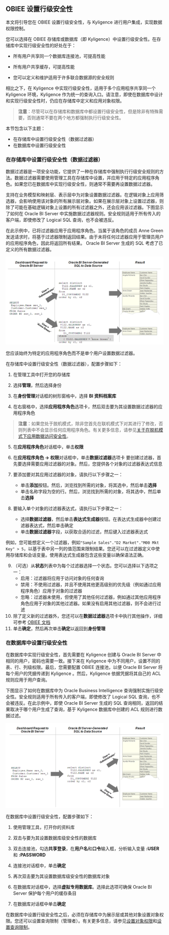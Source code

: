 ## OBIEE 设置行级安全性

本文将引导您在 OBIEE 设置行级安全性，与 Kyligence 进行用户集成，实现数据权限控制。

您可以选择在 OBIEE 存储库或数据库（即 Kyligence）中设置行级安全性。在存储库中实现行级安全性的好处在于：

- 所有用户共享同一个数据库连接池，可提高性能

- 所有用户共享缓存，可提高性能

- 您可以定义和维护适用于许多联合数据源的安全规则


相比之下，在 Kyligence 中实现行级安全性，适用于多个应用程序共享同一个 Kyligence 环境，Kyligence 作为统一的查询入口。请注意，即使在数据库中设计和实现行级安全性时，仍应在存储库中定义和应用对象权限。

> **注意**：尽管可以在存储库和数据库中都设置行级安全性，但是除非有特殊需要，否则通常不要在两个地方都强制执行行级安全性。

本节包含以下主题：

- 在存储库中设置行级安全性（数据过滤器）
- 在数据库中设置行级安全性

### 在存储库中设置行级安全性（数据过滤器）

数据过滤器是一项安全功能，它提供了一种在存储库中强制执行行级安全规则的方法。数据过滤器需要使用管理工具在存储库中设置，并应用于特定的应用程序角色。如果您已在数据库中实现行级安全性，则通常不需要再设置数据过滤器。

支持在业务模型和映射层、表示层中为对象设置数据过滤器。在逻辑对象上应用筛选器，会影响使用该对象的所有展示层对象。如果在展示层对象上设置过滤器，则除了可能在基础逻辑对象上设置的所有过滤器之外，还会应用该过滤器。下图显示了如何在 Oracle BI Server 中实施数据过滤器规则。安全规则适用于所有传入的客户端，即使修改了 Logical SQL 查询，也不会被违反。

在此示例中，已将过滤器应用于应用程序角色。当属于该角色的成员 Anne Green 发送请求时，将基于过滤器限制返回结果。由于未将任何过滤器应用于管理员用户的应用程序角色，因此将返回所有结果。 Oracle BI Server 生成的 SQL 考虑了已定义的所有数据过滤器。

![存储库行级安全性](../../images/OBIEE_row_level_security/row_level_security_in_the_repository.png)



您应该始终为特定的应用程序角色而不是单个用户设置数据过滤器。

在存储库中设置行级安全性（数据过滤器），配置步骤如下：

1. 在管理工具中打开您的存储库

2. 选择**管理**，然后选择身份

3. 在**身份管理**对话框的树形窗格中，选择 **BI 资料档案库**

4. 在右窗格中，选择**应用程序角色**选项卡，然后双击要为其设置数据过滤器的应用程序角色
   
> **注意**：如果您处于脱机模式，除非您首先在联机模式下对其进行了修改，否则列表中不会显示任何应用程序角色。有关更多信息，请参见[关于在脱机模式下应用数据访问安全性](https://docs.oracle.com/middleware/12211/biee/BIEMG/GUID-C63CD161-06A0-4757-BFE0-B06B1EFE5BAC.htm#dataaccess_offline)。

5. 在**应用程序角色**对话框中，单击**权限**

6. 在**应用程序角色 -> 权限**对话框中，单击**数据过滤器**选项卡
   要创建过滤器，首先要选择需要应用过滤器的对象。然后，您提供各个对象的过滤器表达式信息

7. 要添加要对其应用过滤器的对象，请执行以下步骤之一：

   - 单击**添加**按钮。然后，浏览找到所需的对象，将其选中，然后单击**选择**
   - 单击名称字段为空的行。然后，浏览找到所需的对象，将其选中，然后单击**选择**

8. 要输入单个对象的过滤器表达式，请执行以下步骤之一：
   - 选择**数据过滤器**，然后单击**表达式生成器**按钮。在表达式生成器中创建过滤器表达式，然后单击确定
   - 单击**数据过滤器**字段，以获取合适的过滤，然后键入过滤器表达式

例如，您可能想定义一个过滤器，例如`"Sample Sales"."D2 Market"."M00 Mkt Key" > 5`，以基于表中另一列的值范围来限制结果。您还可以在过滤器定义中使用存储库和会话变量。使用表达式生成器包含这些变量以确保语法正确。

9. （可选）从**状态**列表中为每个过滤器选择一个状态。您可以选择以下选项之一：
   - 启用：过滤器将应用于访问对象的任何查询
   - 禁用：不使用过滤器，并且不使用其他更高级别的优先级（例如通过应用程序角色）应用于对象的过滤器
   - 忽略：过滤器未使用，但使用了其他任何过滤器，例如通过其他应用程序角色应用于对象的其他过滤器。如果没有启用其他过滤器，则不会进行过滤
10. 除了定义新的过滤器外，您还可以在**数据过滤器**选项卡中执行其他操作，详细可参考 [OBIEE 文档](https://docs.oracle.com/middleware/12211/biee/BIEMG/GUID-1FDC0A15-9DE7-4838-9C0E-03290F5558B2.htm#dataaccess_db_level)
11. 单击**确定**，然后再次单击**确定**以返回到**身份管理**

### 在数据库中设置行级安全性

在数据库中实现行级安全性，首先需要在 Kyligence 创建与 Oracle BI Server 中相同的用户，密码也需要一致。接下来在 Kyligence 中为不同用户，设置不同的表、行、列级权限。最后，您需要配置 OBIEE 连接池，以便 Oracle BI Server 将每个用户的凭据传递到 Kyligence 。然后，Kyligence 依据凭据将其自己的 ACL 规则应用于用户查询。

下图显示了如何在数据库中为 Oracle Business Intelligence 查询强制实施行级安全性。安全规则适用于所有传入的客户端，即使修改了 Logical SQL 查询，也不会被违反。在此示例中，即使 Oracle BI Server 生成的 SQL 查询相同，返回的结果取决于哪个用户生成了查询，基于 Kyligence 数据库中创建的 ACL 规则进行数据过滤。

![数据库行级安全性](../../images/OBIEE_row_level_security/row_level_security_in_the_database.png)


在数据库中设置行级安全性，配置步骤如下：

1. 使用管理工具，打开你的资料库

2. 双击与要为其设置数据库级安全性的数据库

3. 双击连接池，勾选**共享登录**，在**用户名**和**口令**输入框，分析输入变量 **:USER** 和 **:PASSWORD**

4. 连接池对话框中，单击**确定**

5. 再次双击要为其设置数据库级安全性的数据库对象

6. 在数据库对话框中，选择**虚拟专用数据库**。选择此选项可确保 Oracle BI Server 保护每个用户的缓存条目

7. 在数据库对话框中单击**确定**

在数据库中设置行级安全性之后，必须在存储库中为展示层或其他对象设置对象权限。您还可以设置查询限制（管理者）。有关更多信息，请参见[设置对象权限](https://docs.oracle.com/middleware/12211/biee/BIEMG/GUID-E4B828EE-B906-432A-834D-A045BB6A51BD.htm#hpp_s_permissions)和[设置查询限制](https://docs.oracle.com/middleware/12211/biee/BIEMG/GUID-3FD454F0-EBE3-4094-8ECB-F6F02F99267C.htm#hpp_s_restrict)。
